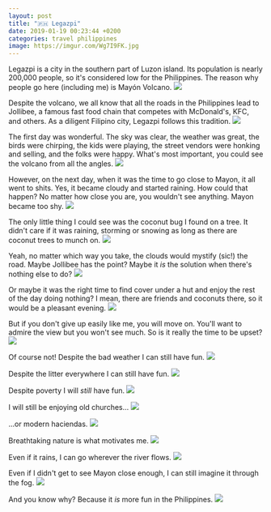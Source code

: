 ```yaml
---
layout: post
title: "🇵🇭 Legazpi"
date: 2019-01-19 00:23:44 +0200
categories: travel philippines
image: https://imgur.com/Wg7I9FK.jpg
---
```


Legazpi is a city in the southern part of Luzon island. Its population is nearly
200,000 people, so it's considered low for the Philippines. The reason why
people go here (including me) is Mayón Volcano.
<img src="https://imgur.com/Wg7I9FK.jpg"/>

Despite the volcano, we all know that all the roads in the Philippines lead to
Jollibee, a famous fast food chain that competes with McDonald's, KFC, and
others. As a diligent Filipino city, Legazpi follows this tradition.
<img src="https://imgur.com/65x3Bvn.jpg"/>

The first day was wonderful. The sky was clear, the weather was great, the birds
were chirping, the kids were playing, the street vendors were honking and
selling, and the folks were happy. What's most important, you could see the
volcano from all the angles.
<img src="/assets/images/i.png" data-echo="https://imgur.com/FazpuPk.jpg"/>

However, on the next day, when it was the time to go close to Mayon, it all went
to shits. Yes, it became cloudy and started raining. How could that happen? No
matter how close you are, you wouldn't see anything. Mayon became too shy.
<img src="/assets/images/i.png" data-echo="https://imgur.com/vvLbBS1.jpg"/>

The only little thing I could see was the coconut bug I found on a tree. It
didn't care if it was raining, storming or snowing as long as there are coconut
trees to munch on.
<img src="/assets/images/i.png" data-echo="https://imgur.com/iYMXzBf.jpg"/>

Yeah, no matter which way you take, the clouds would mystify (sic!) the
road. Maybe Jollibee has the point? Maybe it _is_ the solution when there's
nothing else to do?
<img src="/assets/images/i.png" data-echo="https://imgur.com/if5SMw7.jpg"/>

Or maybe it was the right time to find cover under a hut and enjoy the rest of
the day doing nothing? I mean, there are friends and coconuts there, so it would
be a pleasant evening.
<img src="/assets/images/i.png" data-echo="https://imgur.com/ARwRaV7.jpg"/>

But if you don't give up easily like me, you will move on. You'll want to admire
the view but you won't see much. So is it really the time to be upset?
<img src="/assets/images/i.png" data-echo="https://imgur.com/F9GYfW4.jpg"/>

Of course not! Despite the bad weather I can still have fun.
<img src="/assets/images/i.png" data-echo="https://imgur.com/Cpd7GmR.jpg"/>

Despite the litter everywhere I can still have fun.
<img src="/assets/images/i.png" data-echo="https://imgur.com/bSHqnww.jpg"/>

Despite poverty I will _still_ have fun.
<img src="/assets/images/i.png" data-echo="https://imgur.com/31o53W4.jpg"/>

I will still be enjoying old churches...
<img src="/assets/images/i.png" data-echo="https://imgur.com/Qrh4dBQ.jpg"/>

...or modern haciendas.
<img src="/assets/images/i.png" data-echo="https://imgur.com/eRelDgY.jpg"/>

Breathtaking nature is what motivates me.
<img src="/assets/images/i.png" data-echo="https://imgur.com/gXNlRbR.jpg"/>

Even if it rains, I can go wherever the river flows.
<img src="/assets/images/i.png" data-echo="https://imgur.com/lVooHwP.jpg"/>

Even if I didn't get to see Mayon close enough, I can still imagine it through
the fog.
<img src="/assets/images/i.png" data-echo="https://imgur.com/SD1WPKN.jpg"/>

And you know why? Because it _is_ more fun in the Philippines.
<img src="/assets/images/i.png" data-echo="https://imgur.com/AZdlZLd.jpg"/>
